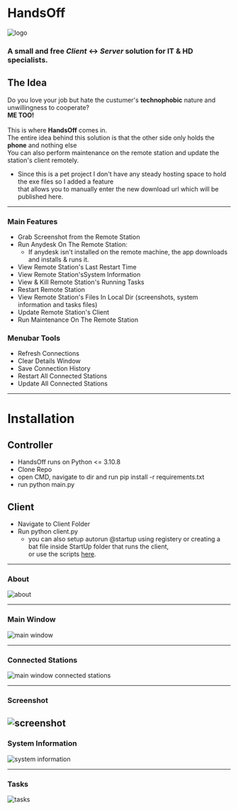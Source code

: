 # HandsOff #
![logo](https://github.com/GShwartz/HandsOff/raw/main/Images/HandsOff_resized.png) <br />
### A small and free <i>Client</i> <-> <i>Server</i> solution for IT & HD specialists.  <br />

## The Idea ##
Do you love your job but hate the custumer's <b>technophobic</b> nature and unwillingness to cooperate? <br />
<b>ME TOO!</b> <br /><br />
This is where <b>HandsOff</b> comes in. <br />
The entire idea behind this solution is that the other side only holds the <b>phone</b> and nothing else<br />
You can also perform maintenance on the remote station and update the station's client remotely.
* Since this is a pet project I don't have any steady hosting space to hold the exe files so I added a feature <br />
  that allows you to manually enter the new download url which will be published here. <br />

---

### Main Features ###
- Grab Screenshot from the Remote Station
- Run Anydesk On The Remote Station: <br />
  * If anydesk isn't installed on the remote machine, the app downloads and installs & runs it. <br />
- View Remote Station's Last Restart Time
- View Remote Station'sSystem Information
- View & Kill Remote Station's Running Tasks
- Restart Remote Station
- View Remote Station's Files In Local Dir (screenshots, system information and tasks files)
- Update Remote Station's Client
- Run Maintenance On The Remote Station

### Menubar Tools ###
- Refresh Connections
- Clear Details Window
- Save Connection History
- Restart All Connected Stations
- Update All Connected Stations

---
# Installation #
## Controller ##
* HandsOff runs on Python <= 3.10.8
* Clone Repo
* open CMD, navigate to dir and run pip install -r requirements.txt
* run python main.py

## Client ##
* Navigate to Client Folder
* Run python client.py
  - you can also setup autorun @startup using registery or creating a bat file inside StartUp folder that runs the client, <br />
  or use the scripts [here](https://github.com/GShwartz/HandsOff/tree/main/Client).
---


### About
![about](https://github.com/GShwartz/HandsOff/raw/main/Images/POC/about.JPG)

------
### Main Window
![main window](https://github.com/GShwartz/HandsOff/raw/main/Images/POC/main_window.JPG)

------
### Connected Stations
![main window connected stations](https://github.com/GShwartz/HandsOff/raw/main/Images/POC/main_window_connected.JPG)

------
### Screenshot
![screenshot](https://github.com/GShwartz/HandsOff/raw/main/Images/POC/screenshot.JPG)
------

### System Information
![system information](https://github.com/GShwartz/HandsOff/raw/main/Images/POC/sysinfo.JPG)

------
### Tasks
![tasks](https://github.com/GShwartz/HandsOff/raw/main/Images/POC/tasks.JPG)
